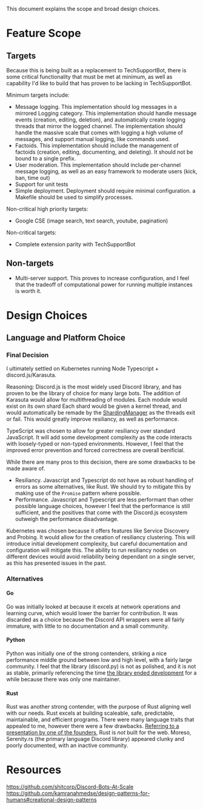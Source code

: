This document explains the scope and broad design choices.

# Feature Scope

## Targets

Because this is being built as a replacement to TechSupportBot, there is some critical functionality that must be met at minimum, as well as capability I'd like to build that has proven to be lacking in TechSupportBot.

Minimum targets include:
- Message logging. This implementation should log messages in a mirrored Logging category. This implementation should handle message events (creation, editing, deletion), and automatically create logging threads that mirror the logged channel. The implementation should handle the massive scale that comes with logging a high volume of messages, and support manual logging, like commands used.
- Factoids. This implementation should include the management of factoids (creation, editing, documenting, and deleting). It should not be bound to a single prefix.
- User moderation. This implementation should include per-channel message logging, as well as an easy framework to moderate users (kick, ban, time out)
- Support for unit tests
- Simple deployment. Deployment should require minimal configuration. a Makefile should be used to simplify processes.

Non-critical high priority targets:

-   Google CSE (image search, text search, youtube, pagination)

Non-critical targets:

-   Complete extension parity with TechSupportBot

## Non-targets

-   Multi-server support. This proves to increase configuration, and I feel that the tradeoff of computational power for running multiple instances is worth it.

# Design Choices

## Language and Platform Choice

### Final Decision

I ultimately settled on Kubernetes running Node Typescript + discord.js/Karasuta.

Reasoning:
Discord.js is the most widely used Discord library, and has proven to be the library of choice for many large bots. The addition of Karasuta would allow for multithreading of modules. Each module would exist on its own shard Each shard would be given a kernel thread, and would automatically be remade by the [ShardingManager](https://discord.js.org/#/docs/discord.js/main/class/Shard) as the threads exit or fail. This would greatly improve resiliancy, as well as performance.

TypeScript was chosen to allow for greater resiliancy over standard JavaScript. It will add some development complexity as the code interacts with loosely-typed or non-typed environments. However, I feel that the improved error prevention and forced correctness are overall benificial.

While there are many pros to this decision, there are some drawbacks to be made aware of.

-   Resiliancy. Javascript and Typescript do not have as robust handling of errors as some alternatives, like Rust. We should try to mitigate this by making use of the `Promise` pattern where possible.
-   Performance. Javascript and Typescript are less performant than other possible language choices, however I feel that the performance is still sufficient, and the positives that come with the Discord.js ecosystem outweigh the performance disadvantage.

Kubernetes was chosen because it offers features like Service Discovery and Probing. It would allow for the creation of resiliancy clustering. This will introduce initial development complexity, but careful documentation and configuration will mitigate this. The ability to run resiliancy nodes on different devices would avoid reliability being dependant on a single server, as this has presented issues in the past.

### Alternatives

#### Go

Go was initially looked at because it excels at network operations and learning curve, which would lower the barrier for contribution. It was discarded as a choice because the Discord API wrappers were all fairly immature, with little to no documentation and a small community.

#### Python

Python was initially one of the strong contenders, striking a nice performance middle ground between low and high level, with a fairly large community. I feel that the library (discord.py) is not as polished, and it is not as stable, primarily referencing the time [the library ended development](https://dev.to/abhijithganesh/end-of-discord-py-58pc) for a while because there was only one maintainer.

#### Rust

Rust was another strong contender, with the purpose of Rust aligning well with our needs. Rust excels at building scaleable, safe, predictable, maintainable, and efficient programs. There were many language traits that appealed to me, however there were a few drawbacks. [Referring to a presentation by one of the founders](http://venge.net/graydon/talks/intro-talk.pdf), Rust is _not_ built for the web. Moreso, Serenity.rs (the primary language Discord library) appeared clunky and poorly documented, with an inactive community.

# Resources

https://github.com/shitcorp/Discord-Bots-At-Scale
https://github.com/kamranahmedse/design-patterns-for-humans#creational-design-patterns
